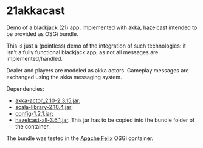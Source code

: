 # 21akkacast
Demo of a blackjack (21) app, implemented with akka, hazelcast intended to be provided as OSGi bundle.

This is just a (pointless) demo of the integration of such technologies: it isn't a fully functional blackjack app, as not all messages are implemented/handled.

Dealer and players are modeled as akka actors. Gameplay messages are exchanged using the akka messaging system.

Dependencies:
* [akka-actor_2.10-2.3.15.jar](http://mvnrepository.com/artifact/com.typesafe.akka/akka-actor_2.10/2.3.15);
* [scala-library-2.10.4.jar](http://mvnrepository.com/artifact/org.scala-lang/scala-library/2.10.4);
* [config-1.2.1.jar](http://mvnrepository.com/artifact/com.typesafe/config/1.2.1);
* [hazelcast-all-3.6.1.jar](http://mvnrepository.com/artifact/com.hazelcast/hazelcast-all/3.6.1).
This jar has to be copied into the bundle folder of the container.

The bundle was tested in the [Apache Felix](https://felix.apache.org) OSGi container.

